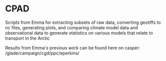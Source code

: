 # CPAD
Scripts from Emma for extracting subsets of raw data, converting geotiffs to nc files, generating plots, and comparing climate model data and observational data to generate statistics on various models that relate to transport in the Arctic

Results from Emma's previous work can be found here on casper: /glade/campaign/cgd/ppc/eperkins/
